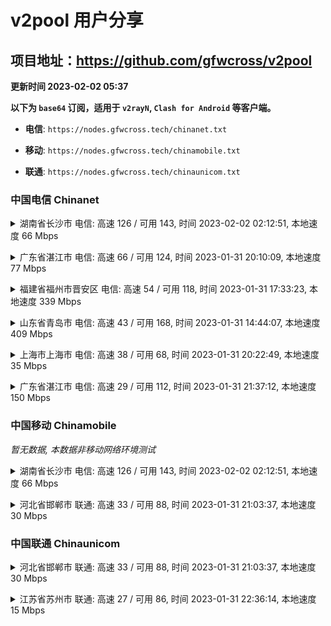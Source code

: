 # v2pool 用户分享
## 项目地址：<https://github.com/gfwcross/v2pool>
**更新时间 2023-02-02 05:37**


**以下为 `base64` 订阅，适用于 `v2rayN`, `Clash for Android` 等客户端。**

- **电信**: `https://nodes.gfwcross.tech/chinanet.txt`

- **移动**: `https://nodes.gfwcross.tech/chinamobile.txt`

- **联通**: `https://nodes.gfwcross.tech/chinaunicom.txt`


### 中国电信 Chinanet
<details><summary>湖南省长沙市 电信: 高速 126 / 可用 143, 时间 2023-02-02 02:12:51, 本地速度 66 Mbps</summary><p>可用节点订阅：https://transfer.sh/WSI4tS/running.txt<br>高速节点订阅：https://transfer.sh/bAhK8v/good.txt<br>低延迟节点订阅：https://transfer.sh/pG1Nxn/low_delay.txt</p></details>
<p></p><details><summary>广东省湛江市 电信: 高速 66 / 可用 124, 时间 2023-01-31 20:10:09, 本地速度 77 Mbps</summary><p>可用节点订阅：https://transfer.sh/tYqHff/running.txt<br>高速节点订阅：https://transfer.sh/Yi8PIn/good.txt<br>低延迟节点订阅：https://transfer.sh/Qflv0D/low_delay.txt</p></details>
<p></p><details><summary>福建省福州市晋安区 电信: 高速 54 / 可用 118, 时间 2023-01-31 17:33:23, 本地速度 339 Mbps</summary><p>可用节点订阅：https://transfer.sh/U0oIzo/running.txt<br>高速节点订阅：https://transfer.sh/IpvpHr/good.txt<br>低延迟节点订阅：https://transfer.sh/ljiSuB/low_delay.txt</p></details>
<p></p><details><summary>山东省青岛市 电信: 高速 43 / 可用 168, 时间 2023-01-31 14:44:07, 本地速度 409 Mbps</summary><p>可用节点订阅：https://transfer.sh/pII969/running.txt<br>高速节点订阅：https://transfer.sh/oI9AIa/good.txt<br>低延迟节点订阅：https://transfer.sh/n5oLWQ/low_delay.txt</p></details>
<p></p><details><summary>上海市上海市 电信: 高速 38 / 可用 68, 时间 2023-01-31 20:22:49, 本地速度 35 Mbps</summary><p>可用节点订阅：https://transfer.sh/OyrPzp/running.txt<br>高速节点订阅：https://transfer.sh/Mc85wH/good.txt<br>低延迟节点订阅：https://transfer.sh/eEFtKw/low_delay.txt</p></details>
<p></p><details><summary>广东省湛江市 电信: 高速 29 / 可用 112, 时间 2023-01-31 21:37:12, 本地速度 150 Mbps</summary><p>可用节点订阅：https://transfer.sh/PxMCUm/running.txt<br>高速节点订阅：https://transfer.sh/9I4HVj/good.txt<br>低延迟节点订阅：https://transfer.sh/xukWMu/low_delay.txt</p></details>
<p></p>

### 中国移动 Chinamobile
<i>暂无数据, 本数据非移动网络环境测试</i>
<details><summary>湖南省长沙市 电信: 高速 126 / 可用 143, 时间 2023-02-02 02:12:51, 本地速度 66 Mbps</summary><p>可用节点订阅：https://transfer.sh/WSI4tS/running.txt<br>高速节点订阅：https://transfer.sh/bAhK8v/good.txt<br>低延迟节点订阅：https://transfer.sh/pG1Nxn/low_delay.txt</p></details>
<p></p><details><summary>河北省邯郸市 联通: 高速 33 / 可用 88, 时间 2023-01-31 21:03:37, 本地速度 30 Mbps</summary><p>可用节点订阅：https://transfer.sh/M9omBy/running.txt<br>高速节点订阅：https://transfer.sh/WdcBDl/good.txt<br>低延迟节点订阅：https://transfer.sh/WJKSFk/low_delay.txt</p></details>
<p></p>

### 中国联通 Chinaunicom
<details><summary>河北省邯郸市 联通: 高速 33 / 可用 88, 时间 2023-01-31 21:03:37, 本地速度 30 Mbps</summary><p>可用节点订阅：https://transfer.sh/M9omBy/running.txt<br>高速节点订阅：https://transfer.sh/WdcBDl/good.txt<br>低延迟节点订阅：https://transfer.sh/WJKSFk/low_delay.txt</p></details>
<p></p><details><summary>江苏省苏州市 联通: 高速 27 / 可用 86, 时间 2023-01-31 22:36:14, 本地速度 15 Mbps</summary><p>可用节点订阅：https://transfer.sh/NXw6dX/running.txt<br>高速节点订阅：https://transfer.sh/k8AcSE/good.txt<br>低延迟节点订阅：https://transfer.sh/2pHEg6/low_delay.txt</p></details>
<p></p>